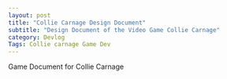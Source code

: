 ```yaml
---
layout: post
title: "Collie Carnage Design Document"
subtitle: "Design Document of the Video Game Collie Carnage"
category: Devlog
Tags: Collie carnage Game Dev
---
```


Game Document for Collie Carnage
